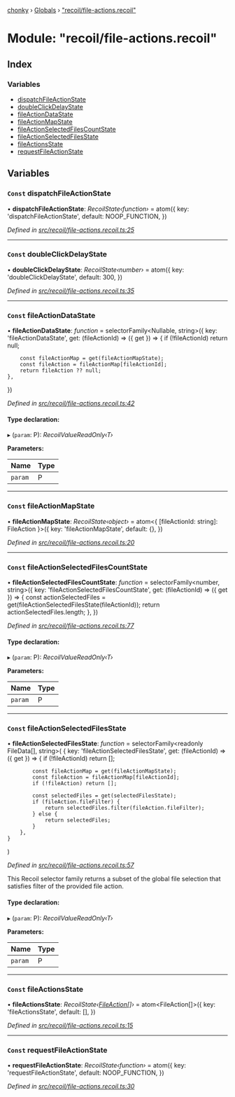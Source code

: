 [chonky](../README.md) › [Globals](../globals.md) › ["recoil/file-actions.recoil"](_recoil_file_actions_recoil_.md)

# Module: "recoil/file-actions.recoil"

## Index

### Variables

* [dispatchFileActionState](_recoil_file_actions_recoil_.md#const-dispatchfileactionstate)
* [doubleClickDelayState](_recoil_file_actions_recoil_.md#const-doubleclickdelaystate)
* [fileActionDataState](_recoil_file_actions_recoil_.md#const-fileactiondatastate)
* [fileActionMapState](_recoil_file_actions_recoil_.md#const-fileactionmapstate)
* [fileActionSelectedFilesCountState](_recoil_file_actions_recoil_.md#const-fileactionselectedfilescountstate)
* [fileActionSelectedFilesState](_recoil_file_actions_recoil_.md#const-fileactionselectedfilesstate)
* [fileActionsState](_recoil_file_actions_recoil_.md#const-fileactionsstate)
* [requestFileActionState](_recoil_file_actions_recoil_.md#const-requestfileactionstate)

## Variables

### `Const` dispatchFileActionState

• **dispatchFileActionState**: *RecoilState‹function›* = atom<InternalFileActionDispatcher>({
    key: 'dispatchFileActionState',
    default: NOOP_FUNCTION,
})

*Defined in [src/recoil/file-actions.recoil.ts:25](https://github.com/TimboKZ/Chonky/blob/01ce777/src/recoil/file-actions.recoil.ts#L25)*

___

### `Const` doubleClickDelayState

• **doubleClickDelayState**: *RecoilState‹number›* = atom<number>({
    key: 'doubleClickDelayState',
    default: 300,
})

*Defined in [src/recoil/file-actions.recoil.ts:35](https://github.com/TimboKZ/Chonky/blob/01ce777/src/recoil/file-actions.recoil.ts#L35)*

___

### `Const` fileActionDataState

• **fileActionDataState**: *function* = selectorFamily<Nullable<FileAction>, string>({
    key: 'fileActionDataState',
    get: (fileActionId) => ({ get }) => {
        if (!fileActionId) return null;

        const fileActionMap = get(fileActionMapState);
        const fileAction = fileActionMap[fileActionId];
        return fileAction ?? null;
    },
})

*Defined in [src/recoil/file-actions.recoil.ts:42](https://github.com/TimboKZ/Chonky/blob/01ce777/src/recoil/file-actions.recoil.ts#L42)*

#### Type declaration:

▸ (`param`: P): *RecoilValueReadOnly‹T›*

**Parameters:**

Name | Type |
------ | ------ |
`param` | P |

___

### `Const` fileActionMapState

• **fileActionMapState**: *RecoilState‹object›* = atom<{ [fileActionId: string]: FileAction }>({
    key: 'fileActionMapState',
    default: {},
})

*Defined in [src/recoil/file-actions.recoil.ts:20](https://github.com/TimboKZ/Chonky/blob/01ce777/src/recoil/file-actions.recoil.ts#L20)*

___

### `Const` fileActionSelectedFilesCountState

• **fileActionSelectedFilesCountState**: *function* = selectorFamily<number, string>({
    key: 'fileActionSelectedFilesCountState',
    get: (fileActionId) => ({ get }) => {
        const actionSelectedFiles = get(fileActionSelectedFilesState(fileActionId));
        return actionSelectedFiles.length;
    },
})

*Defined in [src/recoil/file-actions.recoil.ts:77](https://github.com/TimboKZ/Chonky/blob/01ce777/src/recoil/file-actions.recoil.ts#L77)*

#### Type declaration:

▸ (`param`: P): *RecoilValueReadOnly‹T›*

**Parameters:**

Name | Type |
------ | ------ |
`param` | P |

___

### `Const` fileActionSelectedFilesState

• **fileActionSelectedFilesState**: *function* = selectorFamily<readonly FileData[], string>(
    {
        key: 'fileActionSelectedFilesState',
        get: (fileActionId) => ({ get }) => {
            if (!fileActionId) return [];

            const fileActionMap = get(fileActionMapState);
            const fileAction = fileActionMap[fileActionId];
            if (!fileAction) return [];

            const selectedFiles = get(selectedFilesState);
            if (fileAction.fileFilter) {
                return selectedFiles.filter(fileAction.fileFilter);
            } else {
                return selectedFiles;
            }
        },
    }
)

*Defined in [src/recoil/file-actions.recoil.ts:57](https://github.com/TimboKZ/Chonky/blob/01ce777/src/recoil/file-actions.recoil.ts#L57)*

This Recoil selector family returns a subset of the global file selection that
satisfies filter of the provided file action.

#### Type declaration:

▸ (`param`: P): *RecoilValueReadOnly‹T›*

**Parameters:**

Name | Type |
------ | ------ |
`param` | P |

___

### `Const` fileActionsState

• **fileActionsState**: *RecoilState‹[FileAction](../interfaces/_types_file_actions_types_.fileaction.md)[]›* = atom<FileAction[]>({
    key: 'fileActionsState',
    default: [],
})

*Defined in [src/recoil/file-actions.recoil.ts:15](https://github.com/TimboKZ/Chonky/blob/01ce777/src/recoil/file-actions.recoil.ts#L15)*

___

### `Const` requestFileActionState

• **requestFileActionState**: *RecoilState‹function›* = atom<InternalFileActionRequester>({
    key: 'requestFileActionState',
    default: NOOP_FUNCTION,
})

*Defined in [src/recoil/file-actions.recoil.ts:30](https://github.com/TimboKZ/Chonky/blob/01ce777/src/recoil/file-actions.recoil.ts#L30)*
